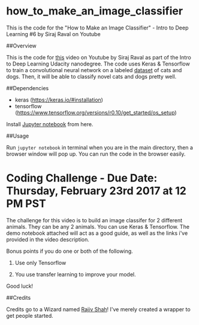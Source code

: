 # how_to_make_an_image_classifier
This is the code for the "How to Make an Image Classifier" - Intro to Deep Learning #6 by Siraj Raval on Youtube

##Overview

This is the code for [this](https://youtu.be/cAICT4Al5Ow) video on Youtube by Siraj Raval as part of the Intro to Deep Learning Udacity nanodegree. The code uses Keras & Tensorflow to train a convolutional neural network on a labeled [dataset](https://www.kaggle.com/c/dogs-vs-cats) of cats and dogs. Then, it will be able to classify novel cats and dogs pretty well. 

##Dependencies

* keras (https://keras.io/#installation)
* tensorflow (https://www.tensorflow.org/versions/r0.10/get_started/os_setup)

Install [Jupyter notebook](http://jupyter.readthedocs.io/en/latest/install.html) from here.

##Usage

Run `jupyter notebook` in terminal when you are in the main directory, then a browser window will pop up. You can run the code in the browser easily.

# Coding Challenge - Due Date: Thursday, February 23rd 2017 at 12 PM PST

The challenge for this video is to build an image classifer for 2 different animals. They can be any 2 animals. You can use Keras & Tensorflow. The demo notebook attached will act as a good guide, as well as the links i've provided in the video description.

Bonus points if you do one or both of the following.

1. Use only Tensorflow

2. You use transfer learning to improve your model. 

Good luck!

##Credits

Credits go to a Wizard named [Rajiv Shah](https://github.com/rajshah4/image_keras)! I've merely created a wrapper to get people started.
